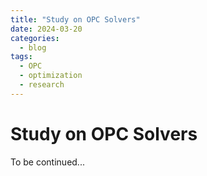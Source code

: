 ```yaml
---
title: "Study on OPC Solvers"
date: 2024-03-20
categories:
  - blog
tags:
  - OPC
  - optimization
  - research
---
```


# Study on OPC Solvers

To be continued... 